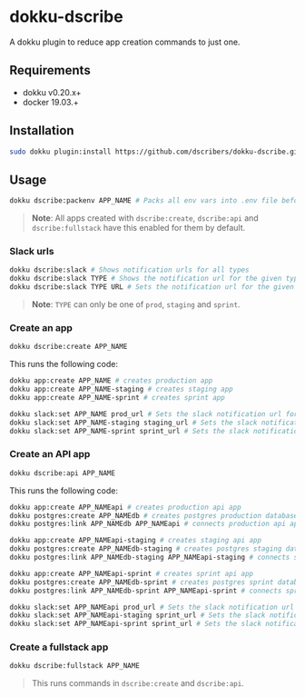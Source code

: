 # dokku-dscribe

A dokku plugin to reduce app creation commands to just one.

## Requirements

- dokku v0.20.x+
- docker 19.03.+

## Installation

```bash
sudo dokku plugin:install https://github.com/dscribers/dokku-dscribe.git dscribe
```

## Usage

```bash
dokku dscribe:packenv APP_NAME # Packs all env vars into .env file before building the app.
```

> **Note**: All apps created with `dscribe:create`, `dscribe:api` and `dscribe:fullstack`
> have this enabled for them by default.

### Slack urls

```bash
dokku dscribe:slack # Shows notification urls for all types
dokku dscribe:slack TYPE # Shows the notification url for the given type
dokku dscribe:slack TYPE URL # Sets the notification url for the given type
```

> **Note**: `TYPE` can only be one of `prod`, `staging` and `sprint`.

### Create an app

```bash
dokku dscribe:create APP_NAME
```

This runs the following code:

```bash
dokku app:create APP_NAME # creates production app
dokku app:create APP_NAME-staging # creates staging app
dokku app:create APP_NAME-sprint # creates sprint app

dokku slack:set APP_NAME prod_url # Sets the slack notification url for production, if available
dokku slack:set APP_NAME-staging staging_url # Sets the slack notification url for staging, if available
dokku slack:set APP_NAME-sprint sprint_url # Sets the slack notification url for sprint, if available
```

### Create an API app

```bash
dokku dscribe:api APP_NAME
```

This runs the following code:

```bash
dokku app:create APP_NAMEapi # creates production api app
dokku postgres:create APP_NAMEdb # creates postgres production database
dokku postgres:link APP_NAMEdb APP_NAMEapi # connects production api app and database

dokku app:create APP_NAMEapi-staging # creates staging api app
dokku postgres:create APP_NAMEdb-staging # creates postgres staging database
dokku postgres:link APP_NAMEdb-staging APP_NAMEapi-staging # connects staging api app and database

dokku app:create APP_NAMEapi-sprint # creates sprint api app
dokku postgres:create APP_NAMEdb-sprint # creates postgres sprint database
dokku postgres:link APP_NAMEdb-sprint APP_NAMEapi-sprint # connects sprint api app and database

dokku slack:set APP_NAMEapi prod_url # Sets the slack notification url for production, if available
dokku slack:set APP_NAMEapi-staging sprint_url # Sets the slack notification url for staging, if available
dokku slack:set APP_NAMEapi-sprint sprint_url # Sets the slack notification url for sprint, if available
```

### Create a fullstack app

```bash
dokku dscribe:fullstack APP_NAME
```

> This runs commands in `dscribe:create` and `dscribe:api`.

